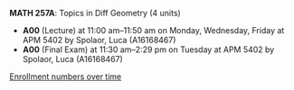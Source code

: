 **MATH 257A**: Topics in Diff Geometry (4 units)

- **A00** (Lecture) at 11:00 am–11:50 am on Monday, Wednesday, Friday at APM 5402 by Spolaor, Luca (A16168467)
- **A00** (Final Exam) at 11:30 am–2:29 pm on Tuesday at APM 5402 by Spolaor, Luca (A16168467)

[Enrollment numbers over time](./MATH257A.tsv)
